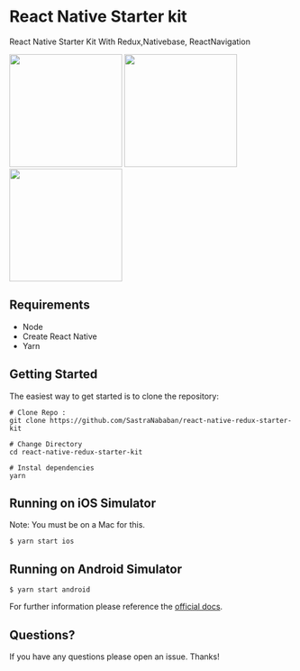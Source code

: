 # React Native Starter kit
React Native Starter Kit With Redux,Nativebase, ReactNavigation
<p>
<img src="https://i.imgur.com/ySrXFxZ.png" width="200">
<img src="https://i.imgur.com/fX4V7hf.png" width="200">
<img src="https://i.imgur.com/dQXiIIQ.png" width="200">
</p>

## Requirements
- Node
- Create React Native
- Yarn

## Getting Started
The easiest way to get started is to clone the repository:

``` 
# Clone Repo : 
git clone https://github.com/SastraNababan/react-native-redux-starter-kit

# Change Directory
cd react-native-redux-starter-kit

# Instal dependencies
yarn 
```

## Running on iOS Simulator
Note: You must be on a Mac for this.
```
$ yarn start ios
```

## Running on Android Simulator
```
$ yarn start android
```

For further information please reference the [official docs](https://facebook.github.io/react-native/docs/running-on-device.html).


## Questions?
If you have any questions please open an issue. Thanks!